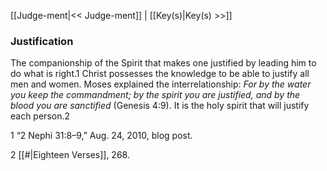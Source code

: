 [[Judge-ment|<< Judge-ment]]  |  [[Key(s)|Key(s) >>]]

### Justification
The companionship of the Spirit that makes one justified by leading him to do what is right.1 Christ possesses the knowledge to be able to justify all men and women. Moses explained the interrelationship: *For by the water you keep the commandment; by the spirit you are justified, and by the blood you are sanctified* (Genesis 4:9). It is the holy spirit that will justify each person.2



1 “2 Nephi 31:8–9,” Aug. 24, 2010, blog post.


2
[[#|Eighteen Verses]], 268.